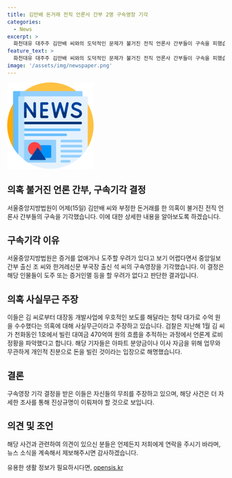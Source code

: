 ```yaml
---
title: 김만배 돈거래 전직 언론사 간부 2명 구속영장 기각
categories:
  - News
excerpt: >
  화천대유 대주주 김만배 씨와의 도덕적인 문제가 불거진 전직 언론사 간부들이 구속을 피했습니다. 서울중앙지방법원은 조 모 씨와 석 모 씨의 구속영장을 기각했으며, 검찰은 이들로부터 수억 원의 돈을 수수했다고 주장했습니다. 그러나 해당 기자들은 개인적 친분을 통해 돈을 빌려온 것이라고 주장하고 있습니다.
feature_text: >
  화천대유 대주주 김만배 씨와의 도덕적인 문제가 불거진 전직 언론사 간부들이 구속을 피했습니다. 서울중앙지방법원은 조 모 씨와 석 모 씨의 구속영장을 기각했으며, 검찰은 이들로부터 수억 원의 돈을 수수했다고 주장했습니다. 그러나 해당 기자들은 개인적 친분을 통해 돈을 빌려온 것이라고 주장하고 있습니다.
image: '/assets/img/newspaper.png'
---
```


<p><img src="/assets/img/newspaper.png" alt="kimp 속보" /></p>

<h2>의혹 불거진 언론 간부, 구속기각 결정</h2>

<p data-ke-size="size16">서울중앙지방법원이 어제(15일) 김만배 씨와 부정한 돈거래를 한 의혹이 불거진 전직 언론사 간부들의 구속을 기각했습니다. 이에 대한 상세한 내용을 알아보도록 하겠습니다.</p>

<h2 data-ke-size="size26">구속기각 이유</h2>

<p data-ke-size="size16">서울중앙지방법원은 증거를 없애거나 도주할 우려가 있다고 보기 어렵다면서 중앙일보 간부 출신 조 씨와 한겨레신문 부국장 출신 석 씨의 구속영장을 기각했습니다. 이 결정은 해당 인물들이 도주 또는 증거인멸 등을 할 우려가 없다고 판단한 결과입니다.</p>

<h2 data-ke-size="size26">의혹 사실무근 주장</h2>

<p data-ke-size="size16">이들은 김 씨로부터 대장동 개발사업에 우호적인 보도를 해달라는 청탁 대가로 수억 원을 수수했다는 의혹에 대해 사실무근이라고 주장하고 있습니다. 검찰은 지난해 1월 김 씨가 천화동인 1호에서 빌린 대여금 470억여 원의 흐름을 추적하는 과정에서 언론계 로비 정황을 파악했다고 합니다. 해당 기자들은 아파트 분양금이나 이사 자금을 위해 업무와 무관하게 개인적 친분으로 돈을 빌린 것이라는 입장으로 해명했습니다.</p>

<h2 data-ke-size="size26">결론</h2>

<p data-ke-size="size16">구속영장 기각 결정을 받은 이들은 자신들의 무죄를 주장하고 있으며, 해당 사건은 더 자세한 조사를 통해 진상규명이 이뤄져야 할 것으로 보입니다.</p>

<h2 data-ke-size="size26">의견 및 조언</h2>

<p data-ke-size="size16">해당 사건과 관련하여 의견이 있으신 분들은 언제든지 저희에게 연락을 주시기 바라며, 뉴스 소식을 계속해서 제보해주시면 감사하겠습니다.</p>
유용한 생활 정보가 필요하시다면, <a href="https://opensis.kr" rel="dofollow">opensis.kr</a>


